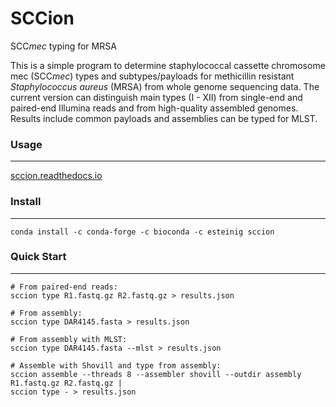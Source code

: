 # SCCion

SCC*mec* typing for MRSA

This is a simple program to determine staphylococcal cassette chromosome mec (SCC*mec*) types and subtypes/payloads for methicillin resistant *Staphylococcus aureus*  (MRSA) from whole genome sequencing data. The current version can distinguish main types (I - XII) from single-end and paired-end Illumina reads and from high-quality assembled genomes. Results include common payloads and assemblies can be typed for MLST.

### Usage
---

[sccion.readthedocs.io](https://sccion.readthedocs.io/)

### Install
---

`conda install -c conda-forge -c bioconda -c esteinig sccion`

### Quick Start
---

```
# From paired-end reads:
sccion type R1.fastq.gz R2.fastq.gz > results.json

# From assembly:
sccion type DAR4145.fasta > results.json

# From assembly with MLST:
sccion type DAR4145.fasta --mlst > results.json

# Assemble with Shovill and type from assembly:
sccion assemble --threads 8 --assembler shovill --outdir assembly R1.fastq.gz R2.fastq.gz |
sccion type - > results.json

```

